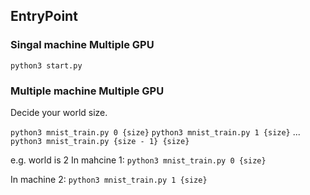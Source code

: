 ## EntryPoint
### Singal machine Multiple GPU
`python3 start.py`

### Multiple machine Multiple GPU
Decide your world size.

`python3 mnist_train.py 0 {size}`
`python3 mnist_train.py 1 {size}`
...
`python3 mnist_train.py {size - 1} {size}`

e.g. world is 2
In mahcine 1:
`python3 mnist_train.py 0 {size}`

In machine 2:
`python3 mnist_train.py 1 {size}`